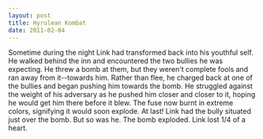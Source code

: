 ```yaml
---
layout: post
title: Hyrulean Kombat
date: 2011-02-04
---
```

Sometime during the night Link had transformed back into his youthful
      self.    He walked behind the inn and encountered the two bullies he was
      expecting. He threw a bomb at them, but they weren't complete fools and ran away from
      it--towards him. Rather than flee, he charged back at one of the bullies and began pushing him
      towards the bomb. He struggled against the weight of his adversary as he pushed him closer and
      closer to it, hoping he would get him there before it blew. The fuse now burnt in extreme
      colors, signifying it would soon explode. At last! Link had the bully situated just over the
      bomb.    But so was he.    The bomb exploded. Link
      lost 1/4 of a heart.